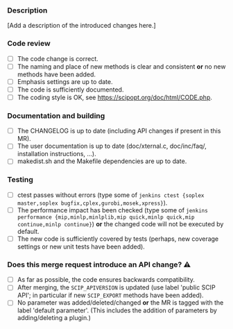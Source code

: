 ### Description

[Add a description of the introduced changes here.]

### Code review

* [ ] The code change is correct.
* [ ] The naming and place of new methods is clear and consistent **or** no new methods have been added.
* [ ] Emphasis settings are up to date.
* [ ] The code is sufficiently documented.
* [ ] The coding style is OK, see https://scipopt.org/doc/html/CODE.php.

### Documentation and building

* [ ] The CHANGELOG is up to date (including API changes if present in this MR).
* [ ] The user documentation is up to date (doc/xternal.c, doc/inc/faq/, installation instructions, ...).
* [ ] makedist.sh and the Makefile dependencies are up to date.

### Testing

* [ ] ctest passes without errors (type some of `jenkins ctest {soplex master,soplex bugfix,cplex,gurobi,mosek,xpress}`).
* [ ] The performance impact has been checked (type some of `jenkins performance {mip,minlp,minlplib,mip quick,minlp quick,mip continue,minlp continue}`) **or** the changed code will not be executed by default.
* [ ] The new code is sufficiently covered by tests (perhaps, new coverage settings or new unit tests have been added).

### Does this merge request introduce an API change? :warning:

* [ ] As far as possible, the code ensures backwards compatibility.
* [ ] After merging, the `SCIP_APIVERSION` is updated (use label 'public SCIP API'; in particular if new `SCIP_EXPORT` methods have been added).
* [ ] No parameter was added/deleted/changed **or** the MR is tagged with the label 'default parameter'. (This includes the addition of parameters by adding/deleting a plugin.)
